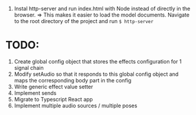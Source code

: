 1. Instal http-server and run index.html with Node instead of directly in the browser. => This makes it easier to load the model documents. Navigate to the root directory of the project and run `$ http-server`


# TODO:
1. Create global config object that stores the effects configuration for 1 signal chain
2. Modify setAudio so that it responds to this global config object and maps the corresponding body part in the config
3. Write generic effect value setter
4. Implement sends
5. Migrate to Typescript React app
6. Implement multiple audio sources / multiple poses